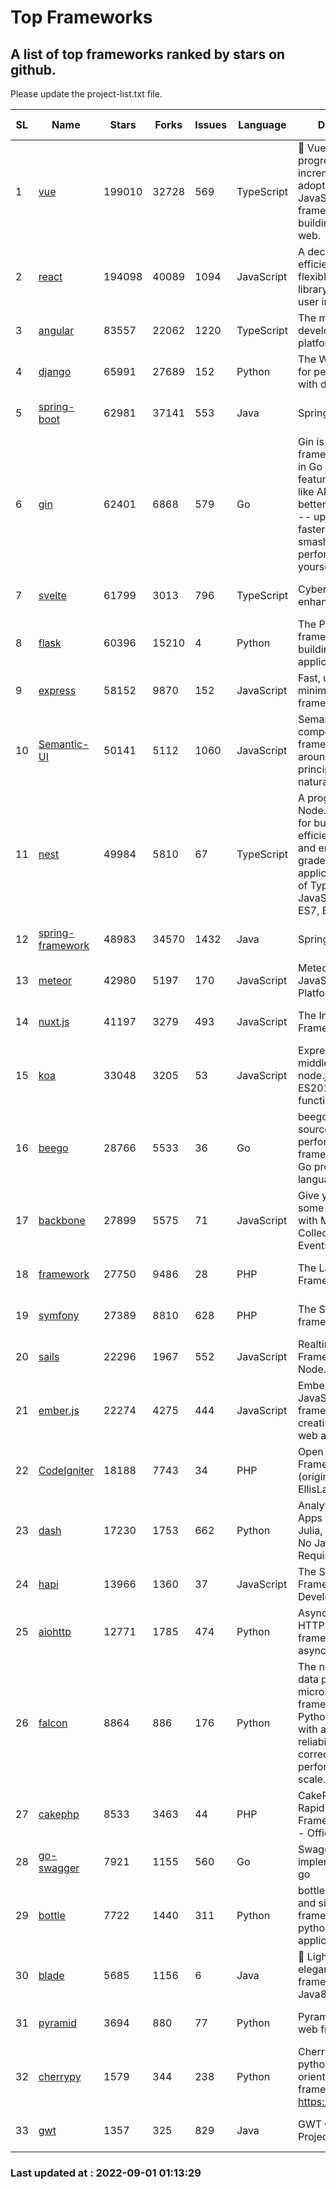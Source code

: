# Top Frameworks
## A list of top frameworks ranked by stars on github.  
Please update the project-list.txt file.

| SL| Name  | Stars| Forks| Issues | Language | Description | Last Commit |
| --| ------| -----| ---- | ------ | -------- | ----------- | ----------- |
| 1 | [vue](https://github.com/vuejs/vue) | 199010 | 32728 | 569 | TypeScript | 🖖 Vue.js is a progressive, incrementally-adoptable JavaScript framework for building UI on the web. | 2022-08-23 01:29:42 |
| 2 | [react](https://github.com/facebook/react) | 194098 | 40089 | 1094 | JavaScript | A declarative, efficient, and flexible JavaScript library for building user interfaces. | 2022-08-31 22:40:17 |
| 3 | [angular](https://github.com/angular/angular) | 83557 | 22062 | 1220 | TypeScript | The modern web developer’s platform | 2022-08-30 18:14:11 |
| 4 | [django](https://github.com/django/django) | 65991 | 27689 | 152 | Python | The Web framework for perfectionists with deadlines. | 2022-08-31 20:12:30 |
| 5 | [spring-boot](https://github.com/spring-projects/spring-boot) | 62981 | 37141 | 553 | Java | Spring Boot | 2022-08-31 16:49:37 |
| 6 | [gin](https://github.com/gin-gonic/gin) | 62401 | 6868 | 579 | Go | Gin is a HTTP web framework written in Go (Golang). It features a Martini-like API with much better performance -- up to 40 times faster. If you need smashing performance, get yourself some Gin. | 2022-08-31 06:34:33 |
| 7 | [svelte](https://github.com/sveltejs/svelte) | 61799 | 3013 | 796 | TypeScript | Cybernetically enhanced web apps | 2022-08-29 19:47:20 |
| 8 | [flask](https://github.com/pallets/flask) | 60396 | 15210 | 4 | Python | The Python micro framework for building web applications. | 2022-08-27 13:04:55 |
| 9 | [express](https://github.com/expressjs/express) | 58152 | 9870 | 152 | JavaScript | Fast, unopinionated, minimalist web framework for node. | 2022-08-20 01:12:14 |
| 10 | [Semantic-UI](https://github.com/Semantic-Org/Semantic-UI) | 50141 | 5112 | 1060 | JavaScript | Semantic is a UI component framework based around useful principles from natural language. | 2018-10-21 20:59:02 |
| 11 | [nest](https://github.com/nestjs/nest) | 49984 | 5810 | 67 | TypeScript | A progressive Node.js framework for building efficient, scalable, and enterprise-grade server-side applications on top of TypeScript & JavaScript (ES6, ES7, ES8) 🚀 | 2022-08-31 07:55:49 |
| 12 | [spring-framework](https://github.com/spring-projects/spring-framework) | 48983 | 34570 | 1432 | Java | Spring Framework | 2022-08-31 17:10:50 |
| 13 | [meteor](https://github.com/meteor/meteor) | 42980 | 5197 | 170 | JavaScript | Meteor, the JavaScript App Platform | 2022-08-31 08:27:21 |
| 14 | [nuxt.js](https://github.com/nuxt/nuxt.js) | 41197 | 3279 | 493 | JavaScript | The Intuitive Vue(2) Framework | 2022-08-14 09:37:33 |
| 15 | [koa](https://github.com/koajs/koa) | 33048 | 3205 | 53 | JavaScript | Expressive middleware for node.js using ES2017 async functions | 2022-07-13 16:11:33 |
| 16 | [beego](https://github.com/beego/beego) | 28766 | 5533 | 36 | Go | beego is an open-source, high-performance web framework for the Go programming language. | 2022-07-30 08:03:02 |
| 17 | [backbone](https://github.com/jashkenas/backbone) | 27899 | 5575 | 71 | JavaScript | Give your JS App some Backbone with Models, Views, Collections, and Events | 2022-08-23 08:30:45 |
| 18 | [framework](https://github.com/laravel/framework) | 27750 | 9486 | 28 | PHP | The Laravel Framework. | 2022-08-31 16:38:37 |
| 19 | [symfony](https://github.com/symfony/symfony) | 27389 | 8810 | 628 | PHP | The Symfony PHP framework | 2022-08-31 08:58:08 |
| 20 | [sails](https://github.com/balderdashy/sails) | 22296 | 1967 | 552 | JavaScript | Realtime MVC Framework for Node.js | 2022-08-12 23:53:28 |
| 21 | [ember.js](https://github.com/emberjs/ember.js) | 22274 | 4275 | 444 | JavaScript | Ember.js - A JavaScript framework for creating ambitious web applications | 2022-08-30 20:00:36 |
| 22 | [CodeIgniter](https://github.com/bcit-ci/CodeIgniter) | 18188 | 7743 | 34 | PHP | Open Source PHP Framework (originally from EllisLab) | 2022-06-27 19:12:41 |
| 23 | [dash](https://github.com/plotly/dash) | 17230 | 1753 | 662 | Python | Analytical Web Apps for Python, R, Julia, and Jupyter. No JavaScript Required. | 2022-08-26 21:01:15 |
| 24 | [hapi](https://github.com/hapijs/hapi) | 13966 | 1360 | 37 | JavaScript | The Simple, Secure Framework Developers Trust | 2022-08-24 06:29:54 |
| 25 | [aiohttp](https://github.com/aio-libs/aiohttp) | 12771 | 1785 | 474 | Python | Asynchronous HTTP client/server framework for asyncio and Python | 2022-08-29 21:51:29 |
| 26 | [falcon](https://github.com/falconry/falcon) | 8864 | 886 | 176 | Python | The no-magic web data plane API and microservices framework for Python developers, with a focus on reliability, correctness, and performance at scale. | 2022-08-31 20:50:22 |
| 27 | [cakephp](https://github.com/cakephp/cakephp) | 8533 | 3463 | 44 | PHP | CakePHP: The Rapid Development Framework for PHP - Official Repository | 2022-08-31 12:15:30 |
| 28 | [go-swagger](https://github.com/go-swagger/go-swagger) | 7921 | 1155 | 560 | Go | Swagger 2.0 implementation for go | 2022-08-31 18:51:28 |
| 29 | [bottle](https://github.com/bottlepy/bottle) | 7722 | 1440 | 311 | Python | bottle.py is a fast and simple micro-framework for python web-applications. | 2022-08-03 13:51:35 |
| 30 | [blade](https://github.com/lets-blade/blade) | 5685 | 1156 | 6 | Java | :rocket: Lightning fast and elegant mvc framework for Java8 | 2022-05-10 12:38:06 |
| 31 | [pyramid](https://github.com/Pylons/pyramid) | 3694 | 880 | 77 | Python | Pyramid - A Python web framework | 2022-03-13 22:49:13 |
| 32 | [cherrypy](https://github.com/cherrypy/cherrypy) | 1579 | 344 | 238 | Python | CherryPy is a pythonic, object-oriented HTTP framework.      https://cherrypy.dev | 2022-07-17 20:36:25 |
| 33 | [gwt](https://github.com/gwtproject/gwt) | 1357 | 325 | 829 | Java | GWT Open Source Project | 2022-07-26 22:23:28 |

### Last updated at : 2022-09-01 01:13:29
